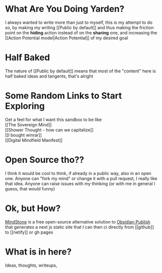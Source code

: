 # What Are You Doing Yarden?

I always wanted to write more than just to myself, this is my attempt to do so, by making my writing [[Public by default]] and thus making the friction point on the **hiding** action instead of on the **sharing** one, and increasing the [[Action Potential model|Action Potential]] of my desired goal

# Half Baked

The nature of [[Public by default]] means that most of the "content" here is half baked ideas and tangents, that's alright

# Some Random Links to Start Exploring

Get a feel for what I want this sandbox to be like  
[[The Sovereign Mind]]  
[[Shower Thought - how can we capitalize]]  
[[I bought winrar]]  
[[Digital Mindfield Manifest]]  

# Open Source tho??

I think it would be cool to think, if already in a public way, also in an open one. Anyone can "fork my mind" or change it with a pull request, I really like that idea. Anyone can raise issues with my thinking (or with me in general I guess, that would funny)

# Ok, but How?

[MindStone](https://mindstone.tuancao.me/) is a free open-source alternative solution to [Obsidian Publish](https://obsidian.md/publish) that generates a next js static site that I can then ci directly from [[github]] to [[netify]] or gh pages

# What is in here?
Ideas, thoughts, writeups, 